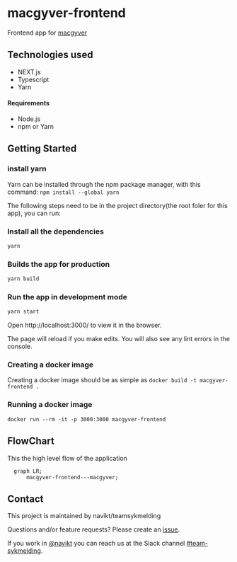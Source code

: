 # macgyver-frontend
Frontend app for [macgyver](https://github.com/navikt/macgyver)

## Technologies used
* NEXT.js
* Typescript
* Yarn

#### Requirements
* Node.js
* npm or Yarn

## Getting Started

### install yarn
Yarn can be installed through the npm package manager, with this command: 
```npm install --global yarn```

The following steps need to be in the project directory(the root foler for this app), you can run:

### Install all the dependencies
```bash
yarn
```

### Builds the app for production
```bash
yarn build
```

### Run the app in development mode

```bash
yarn start
```
Open http://localhost:3000/ to view it in the browser.

The page will reload if you make edits.
You will also see any lint errors in the console.

### Creating a docker image
Creating a docker image should be as simple as `docker build -t macgyver-frontend .`

### Running a docker image
`docker run --rm -it -p 3000:3000 macgyver-frontend`

## FlowChart
This the high level flow of the application

```mermaid
  graph LR;
      macgyver-frontend---macgyver;
```


## Contact

This project is maintained by navikt/teamsykmelding

Questions and/or feature requests? Please create an [issue](https://github.com/navikt/macgyver-frontend/issues).

If you work in [@navikt](https://github.com/navikt) you can reach us at the Slack
channel [#team-sykmelding](https://nav-it.slack.com/archives/CMA3XV997).